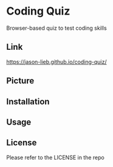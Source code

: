 # Coding Quiz
Browser-based quiz to test coding skills

## Link
https://jason-lieb.github.io/coding-quiz/

## Picture

## Installation

## Usage

## License
Please refer to the LICENSE in the repo
